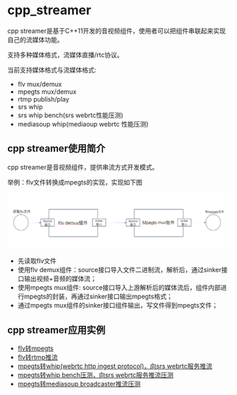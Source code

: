 # cpp_streamer
cpp streamer是基于C++11开发的音视频组件，使用者可以把组件串联起来实现自己的流媒体功能。

支持多种媒体格式，流媒体直播/rtc协议。

当前支持媒体格式与流媒体格式:
* flv mux/demux
* mpegts mux/demux
* rtmp publish/play
* srs whip
* srs whip bench(srs webrtc性能压测)
* mediasoup whip(mediaoup webrtc 性能压测)

## cpp streamer使用简介
cpp streamer是音视频组件，提供串流方式开发模式。

举例：flv文件转换成mpegts的实现，实现如下图

![cpp_stream flv2mpegts](doc/imgs/flv2mpegts.png)

* 先读取flv文件
* 使用flv demux组件：source接口导入文件二进制流，解析后，通过sinker接口输出视频+音频的媒体流；
* 使用mpegts mux组件: source接口导入上游解析后的媒体流后，组件内部进行mpegts的封装，再通过sinker接口输出mpegts格式；
* 通过mpegts mux组件的sinker接口组件输出，写文件得到mpegts文件；

## cpp streamer应用实例

* [flv转mpegts](doc/flv2mpegts.md)
* [flv转rtmp推流](doc/flv2rtmp.md)
* [mpegts转whip(webrtc http ingest protocol)，向srs webrtc服务推流](doc/mpegts2whip_srs.md)
* [mpegts转whip bench压测，向srs webrtc服务推流压测](doc/mpegts2whip_srs_bench.md)
* [mpegts转mediasoup broadcaster推流压测](doc/mpegts2mediasoup_push_bench.md)

